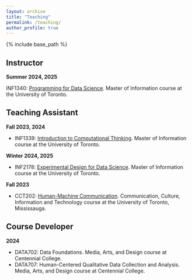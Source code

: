 ```yaml
---
layout: archive
title: "Teaching"
permalink: /teaching/
author_profile: true
---
```



{% include base_path %}

Instructor
------

**Summer 2024, 2025**

INF1340: [Programming for Data Science](https://ischool.utoronto.ca/course/programming-for-data-science/). Master of Information course at the University of Toronto.



Teaching Assistant
------

**Fall 2023, 2024**

- INF1339: [Introduction to Computational Thinking](https://ischool.utoronto.ca/course/introduction-to-computational-thinking/). Master of Information course at the University of Toronto.

**Winter 2024, 2025**

- INF2178: [Experimental Design for Data Science](https://ischool.utoronto.ca/course/experimental-design-for-data-science/). Master of Information course at the University of Toronto.

**Fall 2023**

- CCT202: [Human-Machine Communication](https://utm.calendar.utoronto.ca/course/cct202h5). Communication, Culture, Information and Technology course at the University of Toronto, Mississauga.



Course Developer
------
**2024**
- DATA702: Data Foundations. Media, Arts, and Design course at Centennial College.
- DATA707: Human-Centered Qualitative Data Collection and Analysis. Media, Arts, and Design course at Centennial College.



